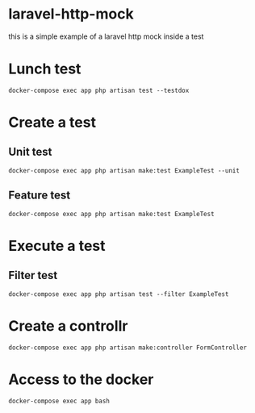 # laravel-http-mock

this is a simple example of a laravel http mock inside a test


# Lunch test

```console
docker-compose exec app php artisan test --testdox
```
# Create a test 

## Unit test
```console
docker-compose exec app php artisan make:test ExampleTest --unit
```

## Feature test
```console
docker-compose exec app php artisan make:test ExampleTest
```

# Execute a test 
## Filter test
```console
docker-compose exec app php artisan test --filter ExampleTest
```

# Create a controllr
```console
docker-compose exec app php artisan make:controller FormController
```

# Access to the docker 
 ```console
 docker-compose exec app bash
 ```